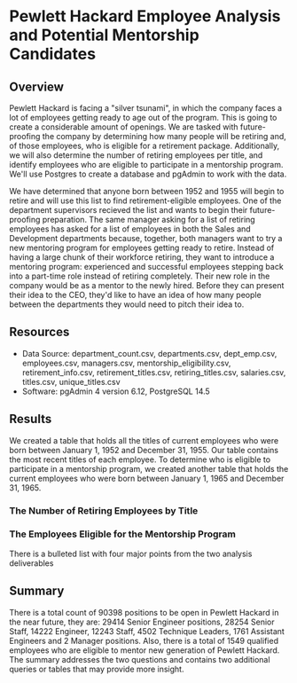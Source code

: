 # Pewlett Hackard Employee Analysis and Potential Mentorship Candidates

## Overview
Pewlett Hackard is facing a "silver tsunami", in which the company faces a lot of employees getting ready to age out of the program. This is going to create a considerable amount of openings. We are tasked with future-proofing the company by determining how many people will be retiring and, of those employees, who is eligible for a retirement package. Additionally, we will also determine the number of retiring employees per title, and identify employees who are eligible to participate in a mentorship program. We'll use Postgres to create a database and pgAdmin to work with the data. 

We have determined that anyone born between 1952 and 1955 will begin to retire and will use this list to find retirement-eligible employees. One of the department supervisors recieved the list and wants to begin their future-proofing preparation. The same manager asking for a list of retiring employees has asked for a list of employees in both the Sales and Development departments because, together, both managers want to try a new mentoring program for employees getting ready to retire. Instead of having a large chunk of their workforce retiring, they want to introduce a mentoring program: experienced and successful employees stepping back into a part-time role instead of retiring completely. Their new role in the company would be as a mentor to the newly hired. Before they can present their idea to the CEO, they'd like to have an idea of how many people between the departments they would need to pitch their idea to.

## Resources
- Data Source: department_count.csv, departments.csv, dept_emp.csv, employees.csv, managers.csv, mentorship_eligibility.csv, retirement_info.csv, retirement_titles.csv, retiring_titles.csv, salaries.csv, titles.csv, unique_titles.csv
- Software: pgAdmin 4 version 6.12, PostgreSQL 14.5

## Results
We created a table that holds all the titles of current employees who were born between January 1, 1952 and December 31, 1955. Our table contains the most recent titles of each employee. To determine who is eligible to participate in a mentorship program, we created another table that holds the current employees who were born between January 1, 1965 and December 31, 1965.

### The Number of Retiring Employees by Title

### The Employees Eligible for the Mentorship Program
There is a bulleted list with four major points from the two analysis deliverables


## Summary
There is a total count of 90398 positions to be open in Pewlett Hackard in the near future, they are: 29414 Senior Engineer positions, 28254 Senior Staff, 14222 Engineer, 12243 Staff, 4502 Technique Leaders, 1761 Assistant Engineers and 2 Manager positions. Also, there is a total of 1549 qualified employees who are eligible to mentor new generation of Pewlett Hackard.
The summary addresses the two questions and contains two additional queries or tables that may provide more insight.
